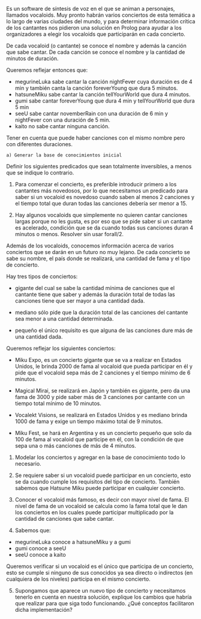 Es un software de síntesis de voz en el que se animan a personajes, llamados vocaloids. Muy pronto habrán varios conciertos de esta temática a lo largo de varias ciudades del mundo, y para determinar información crítica de los cantantes nos pidieron una solución en Prolog para ayudar a los organizadores a elegir los vocaloids que participarán en cada concierto.

De cada vocaloid (o cantante) se conoce el nombre y además la canción que sabe cantar. De cada canción se conoce el nombre y la cantidad de minutos de duración.


Queremos reflejar entonces que:

- megurineLuka sabe cantar la canción nightFever cuya duración es de 4 min y también canta la canción foreverYoung que dura 5 minutos.	
- hatsuneMiku sabe cantar la canción tellYourWorld que dura 4 minutos.
- gumi sabe cantar foreverYoung que dura 4 min y tellYourWorld que dura 5 min
- seeU sabe cantar novemberRain con una duración de 6 min y nightFever con una duración de 5 min.
- kaito no sabe cantar ninguna canción.

Tener en cuenta que puede haber canciones con el mismo nombre pero con diferentes duraciones.

	a) Generar la base de conocimientos inicial

Definir los siguientes predicados que sean totalmente inversibles, a menos que se indique lo contrario.


1) Para comenzar el concierto, es preferible introducir primero a los cantantes más novedosos, por lo que necesitamos un predicado para saber si un vocaloid es novedoso cuando saben al menos 2 canciones y el tiempo total que duran todas las canciones debería ser menor a 15.
	
2) Hay algunos vocaloids que simplemente no quieren cantar canciones largas porque no les gusta, es por eso que se pide saber si un cantante es acelerado, condición que se da cuando todas sus canciones duran 4 minutos o menos. Resolver sin usar forall/2.

Además de los vocaloids, conocemos información acerca de varios conciertos que se darán en un futuro no muy lejano. De cada concierto se sabe su nombre, el país donde se realizará, una cantidad de fama y el tipo de concierto.

Hay tres tipos de conciertos:
- gigante del cual se sabe la cantidad mínima de canciones que el cantante tiene que saber y además la duración total de todas las canciones tiene que ser mayor a una cantidad dada.
  
- mediano sólo pide que la duración total de las canciones del cantante sea menor a una 	cantidad determinada.

- pequeño el único requisito es que alguna de las canciones dure más de una cantidad dada.






Queremos reflejar los siguientes conciertos:

- Miku Expo, es un concierto gigante que se va a realizar en Estados Unidos, le brinda 2000 de fama al vocaloid que pueda participar en él y pide que el vocaloid sepa más de 2 canciones y el tiempo mínimo de 6 minutos.

- Magical Mirai, se realizará en Japón y también es gigante, pero da una fama de 3000 y pide saber más de 3 canciones por cantante con un tiempo total mínimo de 10 minutos. 

- Vocalekt Visions, se realizará en Estados Unidos y es mediano brinda 1000 de fama y exige un tiempo máximo total de 9 minutos.	

- Miku Fest, se hará en Argentina y es un concierto pequeño que solo da 100 de fama al vocaloid que participe en él, con la condición de que sepa una o más canciones de más de 4 minutos.


1) Modelar los conciertos y agregar en la base de conocimiento todo lo necesario.

2) Se requiere saber si un vocaloid puede participar en un concierto, esto se da cuando cumple los requisitos del tipo de concierto. También sabemos que Hatsune Miku puede participar en cualquier concierto.

3) Conocer el vocaloid más famoso, es decir con mayor nivel de fama. El nivel de fama de un vocaloid se calcula como la fama total que le dan los conciertos en los cuales puede participar multiplicado por la cantidad de canciones que sabe cantar.

4) Sabemos que:
- megurineLuka conoce a hatsuneMiku  y a gumi 
- gumi conoce a seeU
- seeU conoce a kaito

Queremos verificar si un vocaloid es el único que participa de un concierto, esto se cumple si ninguno de sus conocidos ya sea directo o indirectos (en cualquiera de los niveles) participa en el mismo concierto.


5) Supongamos que aparece un nuevo tipo de concierto y necesitamos tenerlo en cuenta en nuestra solución, explique los cambios que habría que realizar para que siga todo funcionando. ¿Qué conceptos facilitaron dicha implementación?









